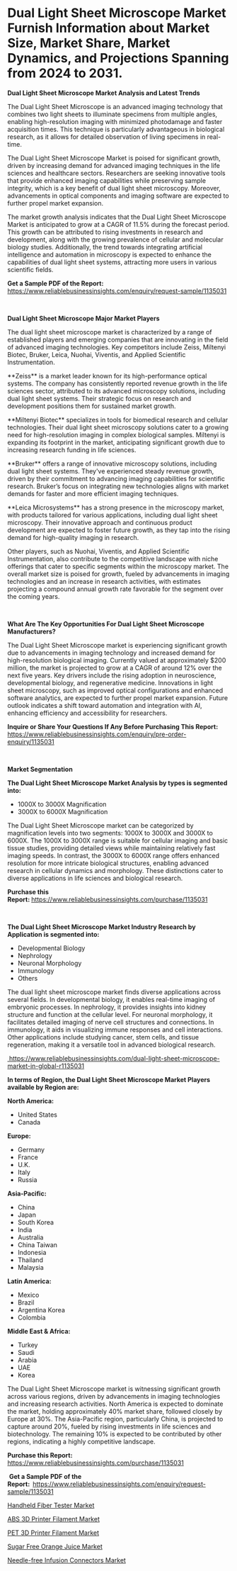 <p><h1>Dual Light Sheet Microscope Market Furnish Information about Market Size, Market Share, Market Dynamics, and Projections Spanning from 2024 to 2031.</h1></p><p><strong>Dual Light Sheet Microscope Market Analysis and Latest Trends</strong></p>
<p><p>The Dual Light Sheet Microscope is an advanced imaging technology that combines two light sheets to illuminate specimens from multiple angles, enabling high-resolution imaging with minimized photodamage and faster acquisition times. This technique is particularly advantageous in biological research, as it allows for detailed observation of living specimens in real-time.</p><p>The Dual Light Sheet Microscope Market is poised for significant growth, driven by increasing demand for advanced imaging techniques in the life sciences and healthcare sectors. Researchers are seeking innovative tools that provide enhanced imaging capabilities while preserving sample integrity, which is a key benefit of dual light sheet microscopy. Moreover, advancements in optical components and imaging software are expected to further propel market expansion.</p><p>The market growth analysis indicates that the Dual Light Sheet Microscope Market is anticipated to grow at a CAGR of 11.5% during the forecast period. This growth can be attributed to rising investments in research and development, along with the growing prevalence of cellular and molecular biology studies. Additionally, the trend towards integrating artificial intelligence and automation in microscopy is expected to enhance the capabilities of dual light sheet systems, attracting more users in various scientific fields.</p></p>
<p><strong>Get a Sample PDF of the Report:&nbsp;</strong> <a href="https://www.reliablebusinessinsights.com/enquiry/request-sample/1135031?utm_campaign=1094&utm_medium=2&utm_source=Github&utm_content=ia&utm_term=09102024&utm_id=dual-light-sheet-microscope">https://www.reliablebusinessinsights.com/enquiry/request-sample/1135031</a></p>
<p>&nbsp;</p>
<p><strong>Dual Light Sheet Microscope Major Market Players</strong></p>
<p><p>The dual light sheet microscope market is characterized by a range of established players and emerging companies that are innovating in the field of advanced imaging technologies. Key competitors include Zeiss, Miltenyi Biotec, Bruker, Leica, Nuohai, Viventis, and Applied Scientific Instrumentation.</p><p>**Zeiss** is a market leader known for its high-performance optical systems. The company has consistently reported revenue growth in the life sciences sector, attributed to its advanced microscopy solutions, including dual light sheet systems. Their strategic focus on research and development positions them for sustained market growth.</p><p>**Miltenyi Biotec** specializes in tools for biomedical research and cellular technologies. Their dual light sheet microscopy solutions cater to a growing need for high-resolution imaging in complex biological samples. Miltenyi is expanding its footprint in the market, anticipating significant growth due to increasing research funding in life sciences.</p><p>**Bruker** offers a range of innovative microscopy solutions, including dual light sheet systems. They've experienced steady revenue growth, driven by their commitment to advancing imaging capabilities for scientific research. Bruker’s focus on integrating new technologies aligns with market demands for faster and more efficient imaging techniques.</p><p>**Leica Microsystems** has a strong presence in the microscopy market, with products tailored for various applications, including dual light sheet microscopy. Their innovative approach and continuous product development are expected to foster future growth, as they tap into the rising demand for high-quality imaging in research.</p><p>Other players, such as Nuohai, Viventis, and Applied Scientific Instrumentation, also contribute to the competitive landscape with niche offerings that cater to specific segments within the microscopy market. The overall market size is poised for growth, fueled by advancements in imaging technologies and an increase in research activities, with estimates projecting a compound annual growth rate favorable for the segment over the coming years.</p></p>
<p>&nbsp;</p>
<p><strong>What Are The Key Opportunities For Dual Light Sheet Microscope Manufacturers?</strong></p>
<p><p>The Dual Light Sheet Microscope market is experiencing significant growth due to advancements in imaging technology and increased demand for high-resolution biological imaging. Currently valued at approximately $200 million, the market is projected to grow at a CAGR of around 12% over the next five years. Key drivers include the rising adoption in neuroscience, developmental biology, and regenerative medicine. Innovations in light sheet microscopy, such as improved optical configurations and enhanced software analytics, are expected to further propel market expansion. Future outlook indicates a shift toward automation and integration with AI, enhancing efficiency and accessibility for researchers.</p></p>
<p><strong>Inquire or Share Your Questions If Any Before Purchasing This Report:</strong> <a href="https://www.reliablebusinessinsights.com/enquiry/pre-order-enquiry/1135031?utm_campaign=1094&utm_medium=2&utm_source=Github&utm_content=ia&utm_term=09102024&utm_id=dual-light-sheet-microscope">https://www.reliablebusinessinsights.com/enquiry/pre-order-enquiry/1135031</a></p>
<p>&nbsp;</p>
<p><strong>Market Segmentation</strong></p>
<p><strong>The Dual Light Sheet Microscope Market Analysis by types is segmented into:</strong></p>
<p><ul><li>1000X to 3000X Magnification</li><li>3000X to 6000X Magnification</li></ul></p>
<p><p>The Dual Light Sheet Microscope market can be categorized by magnification levels into two segments: 1000X to 3000X and 3000X to 6000X. The 1000X to 3000X range is suitable for cellular imaging and basic tissue studies, providing detailed views while maintaining relatively fast imaging speeds. In contrast, the 3000X to 6000X range offers enhanced resolution for more intricate biological structures, enabling advanced research in cellular dynamics and morphology. These distinctions cater to diverse applications in life sciences and biological research.</p></p>
<p><strong>Purchase this Report:&nbsp;</strong><a href="https://www.reliablebusinessinsights.com/purchase/1135031?utm_campaign=1094&utm_medium=2&utm_source=Github&utm_content=ia&utm_term=09102024&utm_id=dual-light-sheet-microscope">https://www.reliablebusinessinsights.com/purchase/1135031</a></p>
<p>&nbsp;</p>
<p><strong>The Dual Light Sheet Microscope Market Industry Research by Application is segmented into:</strong></p>
<p><ul><li>Developmental Biology</li><li>Nephrology</li><li>Neuronal Morphology</li><li>Immunology</li><li>Others</li></ul></p>
<p><p>The dual light sheet microscope market finds diverse applications across several fields. In developmental biology, it enables real-time imaging of embryonic processes. In nephrology, it provides insights into kidney structure and function at the cellular level. For neuronal morphology, it facilitates detailed imaging of nerve cell structures and connections. In immunology, it aids in visualizing immune responses and cell interactions. Other applications include studying cancer, stem cells, and tissue regeneration, making it a versatile tool in advanced biological research.</p></p>
<p><a href="https://www.reliablebusinessinsights.com/dual-light-sheet-microscope-market-in-global-r1135031?utm_campaign=1094&utm_medium=2&utm_source=Github&utm_content=ia&utm_term=09102024&utm_id=dual-light-sheet-microscope">&nbsp;https://www.reliablebusinessinsights.com/dual-light-sheet-microscope-market-in-global-r1135031</a></p>
<p><strong>In terms of Region, the Dual Light Sheet Microscope Market Players available by Region are:</strong></p>
<p>
    <p> <strong> North America: </strong>
        <ul>
            <li>United States</li>
            <li>Canada</li>
        </ul>
        </p> 
    <p> <strong> Europe: </strong>
        <ul>
            <li>Germany</li>
            <li>France</li>
            <li>U.K.</li>
            <li>Italy</li>
            <li>Russia</li>
        </ul>
        </p> 
    <p> <strong> Asia-Pacific: </strong>
        <ul>
            <li>China</li>
            <li>Japan</li>
            <li>South Korea</li>
            <li>India</li>
            <li>Australia</li>
            <li>China Taiwan</li>
            <li>Indonesia</li>
            <li>Thailand</li>
            <li>Malaysia</li>
        </ul>
        </p> 
    <p> <strong> Latin America: </strong>
        <ul>
            <li>Mexico</li>
            <li>Brazil</li>
            <li>Argentina Korea</li>
            <li>Colombia</li>
        </ul>
        </p> 
    <p> <strong> Middle East & Africa: </strong>
        <ul>
            <li>Turkey</li>
            <li>Saudi</li>
            <li>Arabia</li>
            <li>UAE</li>
            <li>Korea</li>
        </ul>
    </p>
    </p>
<p><p>The Dual Light Sheet Microscope market is witnessing significant growth across various regions, driven by advancements in imaging technologies and increasing research activities. North America is expected to dominate the market, holding approximately 40% market share, followed closely by Europe at 30%. The Asia-Pacific region, particularly China, is projected to capture around 20%, fueled by rising investments in life sciences and biotechnology. The remaining 10% is expected to be contributed by other regions, indicating a highly competitive landscape.</p></p>
<p><strong>Purchase this Report: </strong><a href="https://www.reliablebusinessinsights.com/purchase/1135031?utm_campaign=1094&utm_medium=2&utm_source=Github&utm_content=ia&utm_term=09102024&utm_id=dual-light-sheet-microscope">https://www.reliablebusinessinsights.com/purchase/1135031</a></p>
<p>&nbsp;<strong>Get a Sample PDF of the Report:&nbsp;&nbsp;</strong><a href="https://www.reliablebusinessinsights.com/enquiry/request-sample/1135031?utm_campaign=1094&utm_medium=2&utm_source=Github&utm_content=ia&utm_term=09102024&utm_id=dual-light-sheet-microscope">https://www.reliablebusinessinsights.com/enquiry/request-sample/1135031</a></p>
<p><strong></strong></p>
<p><p><a href="https://github.com/cyndyeisoamsden/Market-Research-Report-List-1/blob/main/handheld-fiber-tester-market.md?utm_campaign=1094&utm_medium=2&utm_source=Github&utm_content=ia&utm_term=09102024&utm_id=dual-light-sheet-microscope">Handheld Fiber Tester Market</a></p><p><a href="https://www.linkedin.com/pulse/abs-3d-printer-filament-market-research-report-forecast-growth-hf8af?utm_campaign=1094&utm_medium=2&utm_source=Github&utm_content=ia&utm_term=09102024&utm_id=dual-light-sheet-microscope">ABS 3D Printer Filament Market</a></p><p><a href="https://www.linkedin.com/pulse/pet-3d-printer-filament-market-overview-regional-outlook-competitive-9ll4f?utm_campaign=1094&utm_medium=2&utm_source=Github&utm_content=ia&utm_term=09102024&utm_id=dual-light-sheet-microscope">PET 3D Printer Filament Market</a></p><p><a href="https://issuu.com/reportprime-2/docs/sugar-free-orange-juice-market-size_25c3562319d166?utm_campaign=1094&utm_medium=2&utm_source=Github&utm_content=ia&utm_term=09102024&utm_id=dual-light-sheet-microscope">Sugar Free Orange Juice Market</a></p><p><a href="https://github.com/LoretaDushku585/Market-Research-Report-List-1/blob/main/needle-free-infusion-connectors-market.md?utm_campaign=1094&utm_medium=2&utm_source=Github&utm_content=ia&utm_term=09102024&utm_id=dual-light-sheet-microscope">Needle-free Infusion Connectors Market</a></p></p>